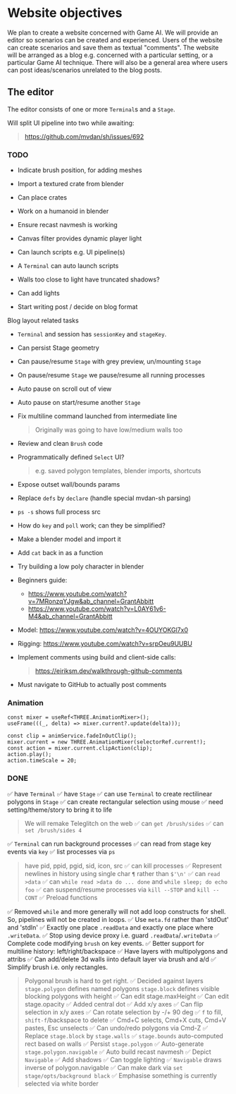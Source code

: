 # Website objectives

We plan to create a website concerned with Game AI. We will provide an editor so scenarios can be created and experienced. Users of the website can create scenarios and save them as textual "comments". The website will be arranged as a blog e.g. concerned with a particular setting, or a particular Game AI technique. There will also be a general area where users can post ideas/scenarios unrelated to the blog posts.

## The editor

The editor consists of one or more `Terminal`s and a `Stage`.

Will split UI pipeline into two while awaiting:
> https://github.com/mvdan/sh/issues/692

### TODO

- Indicate brush position, for adding meshes

- Import a textured crate from blender
- Can place crates
- Work on a humanoid in blender
- Ensure recast navmesh is working
- Canvas filter provides dynamic player light

- Can launch scripts e.g. UI pipeline(s)
- A `Terminal` can auto launch scripts
- Walls too close to light have truncated shadows?
- Can add lights

- Start writing post / decide on blog format

Blog layout related tasks
- `Terminal` and session has `sessionKey` and `stageKey`.
- Can persist Stage geometry
- Can pause/resume `Stage` with grey preview, un/mounting `Stage`
- On pause/resume `Stage` we pause/resume all running processes
- Auto pause on scroll out of view
- Auto pause on start/resume another `Stage`

- Fix multiline command launched from intermediate line
  > Originally was going to have low/medium walls too
- Review and clean `Brush` code
- Programmatically defined `Select` UI?
  > e.g. saved polygon templates, blender imports, shortcuts

- Expose outset wall/bounds params

- Replace `defs` by `declare` (handle special mvdan-sh parsing)
- `ps -s` shows full process src
- How do `key` and `poll` work; can they be simplified?
- Make a blender model and import it
- Add `cat` back in as a function

- Try building a low poly character in blender
- Beginners guide:
  - https://www.youtube.com/watch?v=7MRonzqYJgw&ab_channel=GrantAbbitt
  - https://www.youtube.com/watch?v=L0AY61v6-M4&ab_channel=GrantAbbitt
- Model: https://www.youtube.com/watch?v=4OUYOKGl7x0
- Rigging: https://www.youtube.com/watch?v=srpOeu9UUBU


- Implement comments using build and client-side calls:
  > https://eiriksm.dev/walkthrough-github-comments
- Must navigate to GitHub to actually post comments

### Animation

```tsx
const mixer = useRef<THREE.AnimationMixer>();
useFrame(((_, delta) => mixer.current?.update(delta)));

const clip = animService.fadeInOutClip();
mixer.current = new THREE.AnimationMixer(selectorRef.current!);
const action = mixer.current.clipAction(clip);
action.play();
action.timeScale = 20;
```

### DONE

✅ have `Terminal`
✅ have `Stage`
✅ can use `Terminal` to create rectilinear polygons in `Stage`
✅ can create rectangular selection using mouse
✅ need setting/theme/story to bring it to life
   > We will remake Teleglitch on the web
✅ can `get /brush/sides`
✅ can `set /brush/sides 4`

✅ `Terminal` can run background processes
✅ can read from stage key events via `key`
✅ list processes via `ps`
  > have pid, ppid, pgid, sid, icon, src
✅ can kill processes
✅ Represent newlines in history using single char `¶` rather than `$'\n'`
✅ can `read >data`
✅ can `while read >data do ... done` and `while sleep; do echo foo`
✅ can suspend/resume processes via `kill --STOP` and `kill --CONT`
✅ Preload functions

✅ Removed `while` and more generally will not add loop
  constructs for shell. So, pipelines will not be created in loops.
✅ Use `meta.fd` rather than 'stdOut' and 'stdIn'
✅ Exactly one place `.readData` and exactly one place where `.writeData`.
✅ Stop using device proxy i.e. guard `.readData`/`.writeData`
✅ Complete code modifying `brush` on key events.
✅ Better support for multiline history: left/right/backspace
✅ Have layers with multipolygons and attribs
✅ Can add/delete 3d walls iinto default layer via brush and a/d
✅ Simplify brush i.e. only rectangles.
   > Polygonal brush is hard to get right.
✅ Decided against layers
  > `stage.polygon` defines named polygons
  > `stage.block` defines visible blocking polygons with height 
✅ Can edit stage.maxHeight
✅ Can edit stage.opacity
✅ Added central dot
✅ Add x/y axes
✅ Can flip selection in x/y axes
✅ Can rotate selection by -/+ 90 deg
✅ `f` to fill, `shift-f`/backspace to delete
✅ Cmd+C selects, Cmd+X cuts, Cmd+V pastes, Esc unselects
✅ Can undo/redo polygons via Cmd-Z
✅ Replace `stage.block` by `stage.walls`
✅ `stage.bounds` auto-computed rect based on walls
✅ Persist `stage.polygon`
✅ Auto-generate `stage.polygon.navigable`
✅ Auto build recast navmesh
✅ Depict `Navigable`
✅ Add shadows
✅ Can toggle lighting
✅ `Navigable` draws inverse of polygon.navigable
✅ Can make dark via `set stage/opts/background black`
✅ Emphasise something is currently selected via white border